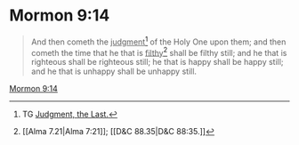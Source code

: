 # Mormon 9:14

> And then cometh the <u>judgment</u>[^a] of the Holy One upon them; and then cometh the time that he that is <u>filthy</u>[^b] shall be filthy still; and he that is righteous shall be righteous still; he that is happy shall be happy still; and he that is unhappy shall be unhappy still.

[Mormon 9:14](https://www.churchofjesuschrist.org/study/scriptures/bofm/morm/9?lang=eng&id=p14#p14)


[^a]: TG [Judgment, the Last.](https://www.churchofjesuschrist.org/study/scriptures/tg/judgment-the-last?lang=eng)
[^b]: [[Alma 7.21|Alma 7:21]]; [[D&C 88.35|D&C 88:35.]]
